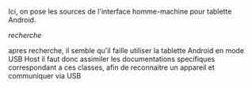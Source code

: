 Ici, on pose les sources de l'interface homme-machine pour tablette Android.

*recherche*

apres recherche, il semble qu'il faille utiliser la tablette Android en mode USB Host
il faut donc assimiler les documentations specifiques correspondant a ces classes,
afin de reconnaitre un appareil et communiquer via USB
